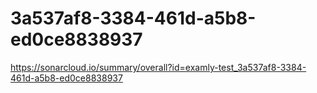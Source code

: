 # 3a537af8-3384-461d-a5b8-ed0ce8838937
https://sonarcloud.io/summary/overall?id=examly-test_3a537af8-3384-461d-a5b8-ed0ce8838937
